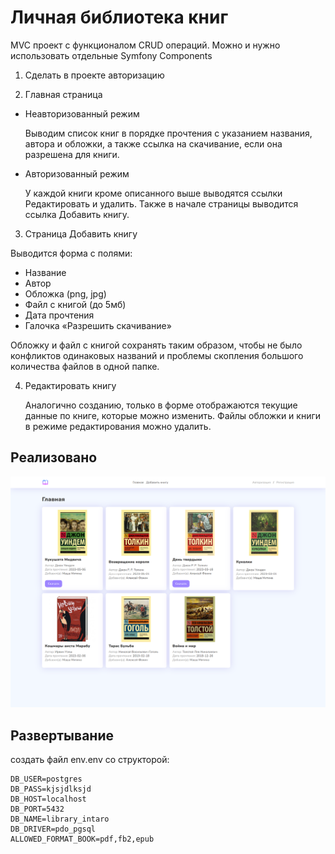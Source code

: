 # Личная библиотека книг 

MVC проект с функционалом CRUD операций. Можно и нужно использовать отдельные Symfony Components

1. Сделать в проекте авторизацию

2. Главная страница

* Неавторизованный режим

    Выводим список книг в порядке прочтения с указанием названия, автора и обложки, а также ссылка на скачивание, если она разрешена для книги.

* Авторизованный режим

    У каждой книги кроме описанного выше выводятся ссылки Редактировать и удалить. Также в начале страницы выводится ссылка Добавить книгу.

3. Страница Добавить книгу

Выводится форма с полями:
* Название
* Автор
* Обложка (png, jpg)
* Файл с книгой (до 5мб)
* Дата прочтения
* Галочка «Разрешить скачивание»

Обложку и файл с книгой сохранять таким образом, чтобы не было конфликтов одинаковых названий и проблемы скопления большого количества файлов в одной папке.

4. Редактировать книгу

    Аналогично созданию, только в форме отображаются текущие данные по книге, которые можно изменить. Файлы обложки и книги в режиме редактирования можно удалить.

## Реализовано
![alt text](https://github.com/mitina-mv/php-intaro/blob/main/task6/task6_.png)

## Развертывание
создать файл env.env со структорой:
```
DB_USER=postgres
DB_PASS=kjsjdlksjd
DB_HOST=localhost
DB_PORT=5432
DB_NAME=library_intaro
DB_DRIVER=pdo_pgsql
ALLOWED_FORMAT_BOOK=pdf,fb2,epub
```
